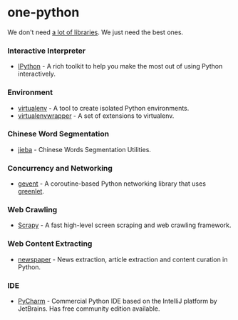 # one-python
We don't need [a lot of libraries](https://github.com/vinta/awesome-python). We just need the best ones.

### Interactive Interpreter
* [IPython](https://github.com/ipython/ipython) - A rich toolkit to help you make the most out of using Python interactively.

### Environment
* [virtualenv](https://pypi.python.org/pypi/virtualenv) - A tool to create isolated Python environments.
* [virtualenvwrapper](https://pypi.python.org/pypi/virtualenvwrapper) - A set of extensions to virtualenv.

### Chinese Word Segmentation
* [jieba](https://github.com/fxsjy/jieba) - Chinese Words Segmentation Utilities.

### Concurrency and Networking
* [gevent](http://www.gevent.org/) - A coroutine-based Python networking library that uses [greenlet](https://github.com/python-greenlet/greenlet).

### Web Crawling
* [Scrapy](http://scrapy.org/) - A fast high-level screen scraping and web crawling framework.

### Web Content Extracting
* [newspaper](https://github.com/codelucas/newspaper) - News extraction, article extraction and content curation in Python.

### IDE
* [PyCharm](https://www.jetbrains.com/pycharm/) - Commercial Python IDE based on the IntelliJ platform by JetBrains. Has free community edition available.

